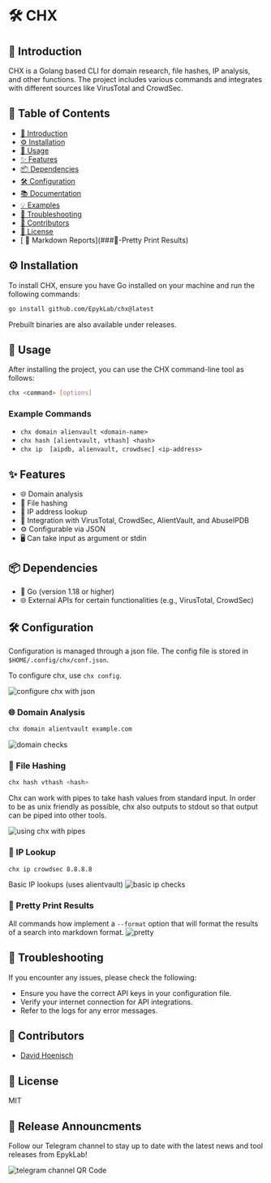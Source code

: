 # 🛠️ CHX

## 📘 Introduction

CHX is a Golang based CLI for domain research, file hashes, IP analysis, and other functions. The project includes various commands and integrates with different sources like VirusTotal and CrowdSec.

## 📑 Table of Contents

- [📘 Introduction](#📘-introduction)
- [⚙️ Installation](#⚙️-installation)
- [📝 Usage](#📝-usage)
- [✨ Features](#✨-features)
- [📦 Dependencies](#📦-dependencies)
- [🛠️ Configuration](#🛠️-configuration)
- [📚 Documentation](#📚-documentation)
- [💡 Examples](#💡-examples)
- [🔧 Troubleshooting](#🔧-troubleshooting)
- [👥 Contributors](#👥-contributors)
- [📜 License](#📜-license)
- [ 💎 Markdown Reports](###💎-Pretty Print Results)

## ⚙️ Installation

To install CHX, ensure you have Go installed on your machine and run the following commands:

```sh
go install github.com/EpykLab/chx@latest
```

Prebuilt binaries are also available under releases.

## 📝 Usage

After installing the project, you can use the CHX command-line tool as follows:

```sh
chx <command> [options]
```

### Example Commands

- `chx domain alienvault <domain-name>`
- `chx hash [alientvault, vthash] <hash>`
- `chx ip  [aipdb, alienvault, crowdsec] <ip-address>`

## ✨ Features

- 🌐 Domain analysis
- 🔑 File hashing
- 📡 IP address lookup
- 🔗 Integration with VirusTotal, CrowdSec, AlientVault, and AbuseIPDB
- ⚙️ Configurable via JSON
- 🖥️ Can take input as argument or stdin

## 📦 Dependencies

- 🐹 Go (version 1.18 or higher)
- 🌐 External APIs for certain functionalities (e.g., VirusTotal, CrowdSec)

## 🛠️ Configuration

Configuration is managed through a json file. The config file is stored in `$HOME/.config/chx/conf.json`.

To configure chx, use `chx config`.

![configure chx with json](./assets/config.gif)


### 🌐 Domain Analysis

```sh
chx domain alientvault example.com

```

![domain checks](./assets/domain.gif)

### 🔑 File Hashing

```sh
chx hash vthash <hash>
```

Chx can work with pipes to take hash values from standard input. In order to be as unix friendly as
possible, chx also outputs to stdout so that output can be piped into other tools.

![using chx with pipes](./assets/useChxWithPipes.gif)

### 📡 IP Lookup

```sh
chx ip crowdsec 8.8.8.8
```
Basic IP lookups (uses alientvault)
![basic ip checks](./assets/ip.gif)




### 💎 Pretty Print Results

All commands how implement a `--format` option that will format the results of a search into markdown format.
![pretty](./assets/pretty.png)




## 🔧 Troubleshooting

If you encounter any issues, please check the following:

- Ensure you have the correct API keys in your configuration file.
- Verify your internet connection for API integrations.
- Refer to the logs for any error messages.

## 👥 Contributors

- [David Hoenisch](https://github.com/DavidHoenisch)

## 📜 License
MIT

## 📣 Release Announcments
Follow  our Telegram channel to stay up to date with the latest news and tool releases from EpykLab!

![telegram channel QR Code](./assets/telegram.png)
